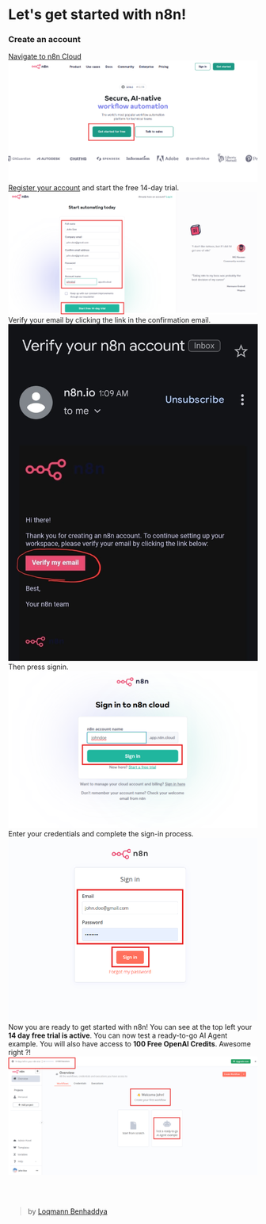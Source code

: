 # Let's get started with n8n!

### Create an account
[Navigate to n8n Cloud](https://app.n8n.cloud)
![Create an account](res/getstarted1.png)
[Register your account](https://app.n8n.cloud/register) and start the free 14-day trial.
![Create an account](res/getstarted2.png)
Verify your email by clicking the link in the confirmation email.
![Verify your email](res/getstarted3.jpg)
Then press signin.
![Sign in again](res/getstarted4.png)
Enter your credentials and complete the sign-in process.
![Enter your signin credentials](res/getstarted5.png)
Now you are ready to get started with n8n! You can see at the top left your **14 day free trial is active**. You can now test a ready-to-go AI Agent example. You will also have access to **100 Free OpenAI Credits**. 
Awesome right ?!
![Your good to go](res/getstarted6.png)

<br>
<br>

> by [Loqmann Benhaddya](https://www.linkedin.com/in/loqmann-benhaddya/)